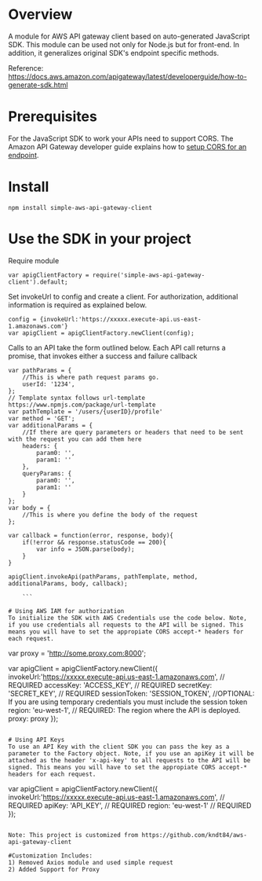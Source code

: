 
# Overview
A module for AWS API gateway client based on auto-generated JavaScript SDK. This module can be used not only for Node.js but for front-end. In addition, it generalizes original SDK's endpoint specific methods.

Reference:  
https://docs.aws.amazon.com/apigateway/latest/developerguide/how-to-generate-sdk.html

# Prerequisites
For the JavaScript SDK to work your APIs need to support CORS. The Amazon API Gateway developer guide explains how to [setup CORS for an endpoint](https://docs.aws.amazon.com/apigateway/latest/developerguide/how-to-cors.html).

# Install
```
npm install simple-aws-api-gateway-client
```

# Use the SDK in your project

Require module
```
var apigClientFactory = require('simple-aws-api-gateway-client').default;
```

Set invokeUrl to config and create a client. For authorization, additional information is required as explained below.
```
config = {invokeUrl:'https://xxxxx.execute-api.us-east-1.amazonaws.com'}
var apigClient = apigClientFactory.newClient(config);
```

Calls to an API take the form outlined below. Each API call returns a promise, that invokes either a success and failure callback

```
var pathParams = {
    //This is where path request params go. 
    userId: '1234',
};
// Template syntax follows url-template https://www.npmjs.com/package/url-template
var pathTemplate = '/users/{userID}/profile'
var method = 'GET';
var additionalParams = {
    //If there are query parameters or headers that need to be sent with the request you can add them here
    headers: {
        param0: '',
        param1: ''
    },
    queryParams: {
        param0: '',
        param1: ''
    }
};
var body = {
    //This is where you define the body of the request
};

var callback = function(error, response, body){
    if(!error && response.statusCode == 200){
        var info = JSON.parse(body);
    }
} 

apigClient.invokeApi(pathParams, pathTemplate, method, additionalParams, body, callback);
    
    ```

# Using AWS IAM for authorization
To initialize the SDK with AWS Credentials use the code below. Note, if you use credentials all requests to the API will be signed. This means you will have to set the appropiate CORS accept-* headers for each request.

```
var proxy = 'http://some.proxy.com:8000';

var apigClient = apigClientFactory.newClient({
    invokeUrl:'https://xxxxx.execute-api.us-east-1.amazonaws.com', // REQUIRED
    accessKey: 'ACCESS_KEY', // REQUIRED
    secretKey: 'SECRET_KEY', // REQUIRED
    sessionToken: 'SESSION_TOKEN', //OPTIONAL: If you are using temporary credentials you must include the session token
    region: 'eu-west-1', // REQUIRED: The region where the API is deployed.
    proxy: proxy
});
```

# Using API Keys
To use an API Key with the client SDK you can pass the key as a parameter to the Factory object. Note, if you use an apiKey it will be attached as the header 'x-api-key' to all requests to the API will be signed. This means you will have to set the appropiate CORS accept-* headers for each request.

```
var apigClient = apigClientFactory.newClient({
    invokeUrl:'https://xxxxx.execute-api.us-east-1.amazonaws.com', // REQUIRED
    apiKey: 'API_KEY', // REQUIRED
    region: 'eu-west-1' // REQUIRED
});
```

Note: This project is customized from https://github.com/kndt84/aws-api-gateway-client

#Customization Includes:
1) Removed Axios module and used simple request
2) Added Support for Proxy
